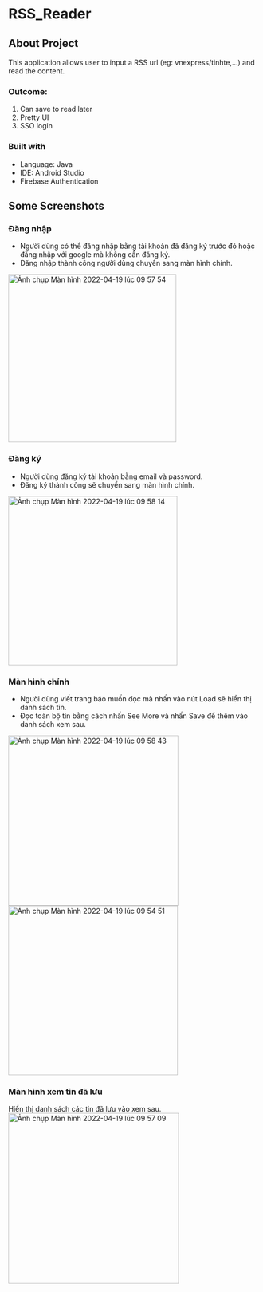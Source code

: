 # RSS_Reader

## About Project
This application allows user to input a RSS url (eg: vnexpress/tinhte,...) and read the content.

### Outcome:
1. Can save to read later 
2. Pretty UI
3. SSO login

### Built with
- Language: Java
- IDE: Android Studio
- Firebase Authentication

## Some Screenshots

### Đăng nhập 
- Người dùng có thể đăng nhập bằng tài khoản đã đăng ký trước đó hoặc đăng nhập với google mà không cần đăng ký. 
- Đăng nhập thành công người dùng chuyển sang màn hình chính.
<img width="337" alt="Ảnh chụp Màn hình 2022-04-19 lúc 09 57 54" src="https://user-images.githubusercontent.com/75107710/163911556-66bcdcda-21c0-4b48-ac2b-7f8e43174afe.png">

### Đăng ký
- Người dùng đăng ký tài khoản bằng email và password. 
- Đăng ký thành công sẽ chuyển sang màn hình chính.
<img width="339" alt="Ảnh chụp Màn hình 2022-04-19 lúc 09 58 14" src="https://user-images.githubusercontent.com/75107710/163911569-b7b985b7-20cb-4720-94ec-186ab101789f.png">

### Màn hình chính 
- Người dùng viết trang báo muốn đọc mà nhấn vào nút Load sẽ hiển thị danh sách tin.
- Đọc toàn bộ tin bằng cách nhấn See More và nhấn Save để thêm vào danh sách xem sau.
<img width="341" alt="Ảnh chụp Màn hình 2022-04-19 lúc 09 58 43" src="https://user-images.githubusercontent.com/75107710/163911912-a2069e61-07a5-42a7-9c74-1694e2cc1c5a.png">
<img width="340" alt="Ảnh chụp Màn hình 2022-04-19 lúc 09 54 51" src="https://user-images.githubusercontent.com/75107710/163912493-c1171769-f5e1-4588-8570-ef9782225ff0.png">

### Màn hình xem tin đã lưu
Hiển thị danh sách các tin đã lưu vào xem sau.
<img width="342" alt="Ảnh chụp Màn hình 2022-04-19 lúc 09 57 09" src="https://user-images.githubusercontent.com/75107710/163912062-381ae3b7-1425-4399-9b6c-d0da2b50a6a6.png">

